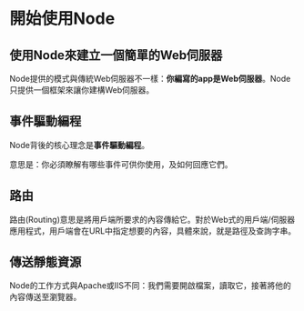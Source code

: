 # 開始使用Node

## 使用Node來建立一個簡單的Web伺服器

Node提供的模式與傳統Web伺服器不一樣：**你編寫的app是Web伺服器**。Node只提供一個框架來讓你建構Web伺服器。

## 事件驅動編程

Node背後的核心理念是**事件驅動編程**。

意思是：你必須瞭解有哪些事件可供你使用，及如何回應它們。

## 路由

路由(Routing)意思是將用戶端所要求的內容傳給它。對於Web式的用戶端/伺服器應用程式，用戶端會在URL中指定想要的內容，具體來說，就是路徑及查詢字串。

## 傳送靜態資源

Node的工作方式與Apache或IIS不同：我們需要開啟檔案，讀取它，接著將他的內容傳送至瀏覽器。